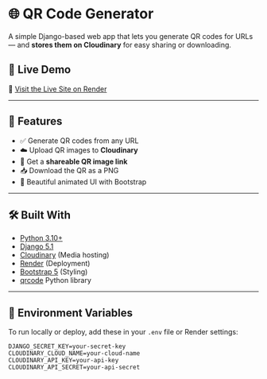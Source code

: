 # 🌐 QR Code Generator

A simple Django-based web app that lets you generate QR codes for URLs — and **stores them on Cloudinary** for easy sharing or downloading.

## 🚀 Live Demo

🔗 [Visit the Live Site on Render](https://menu-qr-generator.onrender.com/)


---

## 📸 Features

- ✅ Generate QR codes from any URL
- ☁️ Upload QR images to **Cloudinary**
- 🔗 Get a **shareable QR image link**
- 📥 Download the QR as a PNG
- 🎨 Beautiful animated UI with Bootstrap

---

## 🛠️ Built With

- [Python 3.10+](https://www.python.org/)
- [Django 5.1](https://www.djangoproject.com/)
- [Cloudinary](https://cloudinary.com/) (Media hosting)
- [Render](https://render.com/) (Deployment)
- [Bootstrap 5](https://getbootstrap.com/) (Styling)
- [qrcode](https://pypi.org/project/qrcode/) Python library

---

## 🧰 Environment Variables

To run locally or deploy, add these in your `.env` file or Render settings:

```env
DJANGO_SECRET_KEY=your-secret-key
CLOUDINARY_CLOUD_NAME=your-cloud-name
CLOUDINARY_API_KEY=your-api-key
CLOUDINARY_API_SECRET=your-api-secret
